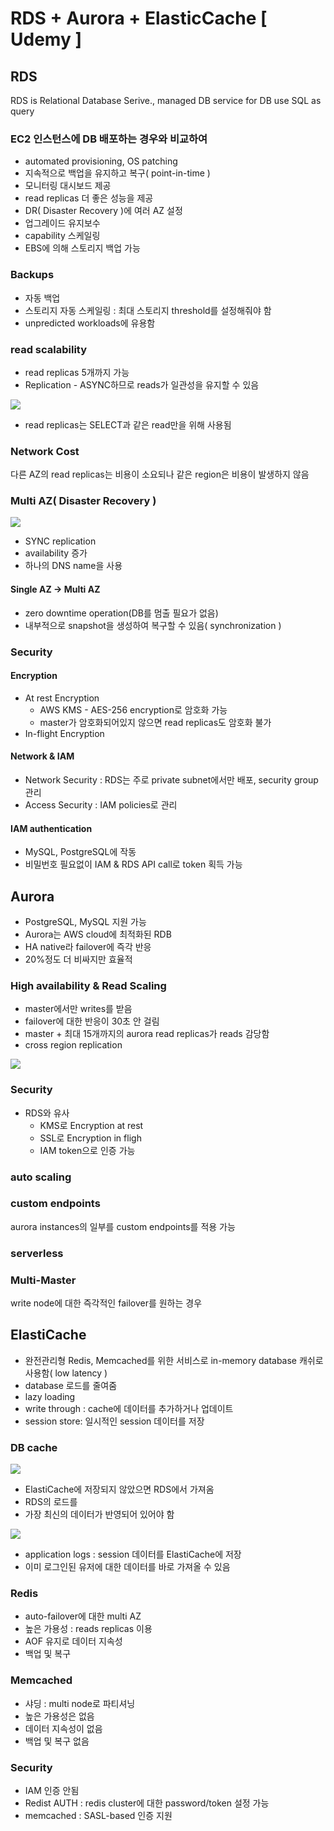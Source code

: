 # RDS + Aurora + ElasticCache [ Udemy ]

## RDS
RDS is Relational Database Serive., managed DB service for DB use SQL as query

### EC2 인스턴스에 DB 배포하는 경우와 비교하여 
- automated provisioning, OS patching
- 지속적으로 백업을 유지하고 복구( point-in-time )
- 모니터링 대시보드 제공
- read replicas 더 좋은 성능을 제공
- DR( Disaster Recovery )에 여러 AZ 설정
- 업그레이드 유지보수
- capability 스케일링
- EBS에 의해 스토리지 백업 가능

### Backups
- 자동 백업
- 스토리지 자동 스케일링 : 최대 스토리지 threshold를 설정해줘야 함
- unpredicted workloads에 유용함

### read scalability
- read replicas 5개까지 가능
- Replication - ASYNC하므로 reads가 일관성을 유지할 수 있음

![](./img/2022-01-05-19-50-01.png)

- read replicas는 SELECT과 같은 read만을 위해 사용됨
### Network Cost
다른 AZ의 read replicas는 비용이 소요되나 같은 region은 비용이 발생하지 않음

### Multi AZ( Disaster Recovery )
![](./img/2022-01-05-19-53-24.png)

- SYNC replication
- availability 증가
- 하나의 DNS name을 사용
#### Single AZ -> Multi AZ
- zero downtime operation(DB를 멈출 필요가 없음)
- 내부적으로 snapshot을 생성하여 복구할 수 있음( synchronization )

### Security 

#### Encryption
- At rest Encryption 
    - AWS KMS - AES-256 encryption로 암호화 가능
    - master가 암호화되어있지 않으면 read replicas도 암호화 불가
- In-flight Encryption 

#### Network & IAM
- Network Security : RDS는 주로 private subnet에서만 배포, security group 관리
- Access Security : IAM policies로 관리

#### IAM authentication
- MySQL, PostgreSQL에 작동
- 비밀번호 필요없이 IAM & RDS API call로 token 획득 가능

## Aurora
- PostgreSQL, MySQL 지원 가능
- Aurora는 AWS cloud에 최적화된 RDB
- HA native라 failover에 즉각 반응
- 20%정도 더 비싸지만 효율적

### High availability & Read Scaling
- master에서만 writes를 받음
- failover에 대한 반응이 30초 안 걸림
- master + 최대 15개까지의 aurora read replicas가 reads 감당함
- cross region replication

![](./img/2022-01-05-20-05-13.png)

### Security
- RDS와 유사
    - KMS로 Encryption at rest
    - SSL로 Encryption in fligh
    - IAM token으로 인증 가능

### auto scaling
### custom endpoints
aurora instances의 일부를 custom endpoints를 적용 가능
### serverless
### Multi-Master
write node에 대한 즉각적인 failover를 원하는 경우

## ElastiCache
- 완전관리형 Redis, Memcached를 위한 서비스로 in-memory database 캐쉬로 사용함( low latency )
- database 로드를 줄여줌
- lazy loading 
- write through : cache에 데이터를 추가하거나 업데이트
- session store: 일시적인 session 데이터를 저장

### DB cache
![](./img/2022-01-05-20-13-10.png)

- ElastiCache에 저장되지 않았으면 RDS에서 가져옴
- RDS의 로드를 
- 가장 최신의 데이터가 반영되어 있어야 함

![](./img/2022-01-05-20-14-36.png)

- application logs : session 데이터를 ElastiCache에 저장
- 이미 로그인된 유저에 대한 데이터를 바로 가져올 수 있음

### Redis
- auto-failover에 대한 multi AZ
- 높은 가용성 : reads replicas 이용
- AOF 유지로 데이터 지속성
- 백업 및 복구

### Memcached
- 샤딩 : multi node로 파티셔닝
- 높은 가용성은 없음
- 데이터 지속성이 없음
- 백업 및 복구 없음

### Security
- IAM 인증 안됨
- Redist AUTH : redis cluster에 대한 password/token 설정 가능
- memcached : SASL-based 인증 지원